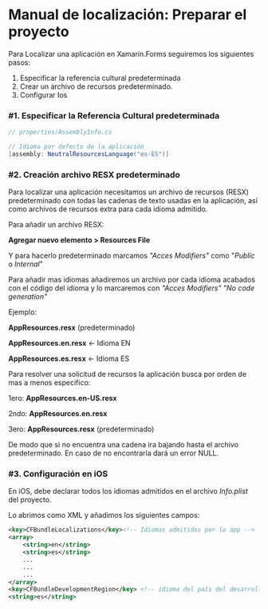 # Manual de localización: Preparar el proyecto

Para Localizar una aplicación en Xamarin.Forms seguiremos los siguientes pasos:

1. Especificar la referencia cultural predeterminada
2. Crear un archivo de recursos predeterminado.
3. Configurar Ios

### #1. Especificar la Referencia Cultural predeterminada

```c#
// properties/AssemblyInfo.cs

// Idioma por defecto de la aplicación
[assembly: NeutralResourcesLanguage("es-ES")]
```

### #2. Creación archivo RESX predeterminado

Para localizar una aplicación necesitamos un archivo de recursos (RESX) predeterminado  con todas las cadenas de texto usadas en la aplicación, así como archivos de recursos extra para cada idioma admitido.

Para añadir un archivo RESX:

**Agregar nuevo elemento > Resources File**

Y para hacerlo predeterminado marcamos *"Acces Modifiers"* como "*Public* o *Internal*"

Para añadir mas idiomas añadiremos un archivo por cada idioma acabados con el código del idioma y lo marcaremos con *"Acces Modifiers"* *"No code generation"*

Ejemplo:

**AppResources.resx** (predeterminado)

**AppResources.en.resx** <- Idioma EN

**AppResources.es.resx** <- Idioma ES

Para resolver una solicitud de recursos la aplicación busca por orden de mas a menos especifico:

1ero: **AppResources.en-US.resx**

2ndo: **AppResources.en.resx**

3ero: **AppResources.resx** (predeterminado)

De modo que si no encuentra una cadena ira bajando hasta el archivo predeterminado. En caso de no encontrarla dará un error NULL.

### #3. Configuración en iOS

En iOS, debe declarar todos los idiomas admitidos en el archivo *Info.plist* del proyecto.

Lo abrimos como XML y añadimos los siguientes campos:

```xml
<key>CFBundleLocalizations</key><!-- Idiomas admitidos por la app -->
<array>
    <string>en</string>
    <string>es</string>
    ...
    ...
    ...
</array>
<key>CFBundleDevelopmentRegion</key> <!-- idioma del país del desarrollador -->
<string>es</string>
```